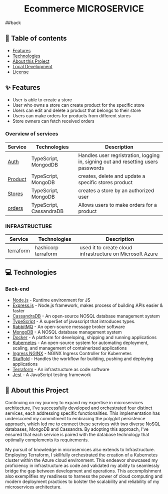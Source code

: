 <h1 align="center">Ecommerce MICROSERVICE</h1>
 ##back

## 📝 Table of contents

- [Features](#-features)
- [Technologies](#-technologies)
- [About this Project](#-about-this-project)
- [Local Development](#-local-development)
- [License](#-license)

## ✨ Features

- User is able to create a store 
- User who owns a store can create product for the specific store
- Users can edit and delete a product that belongs to their store
- Users can make orders for products from different stores
- Store owners can fetch received orders




### Overview of services

| Service                             | Technologies               | Description             |
| ----------------------------------- | -------------------------- | ----------------------- |
| [Auth](./store-auth)         | TypeScript, MongodDB          | Handles user regristration, logging in, signing out and resetting users passwords  |
| [Product](./Product)        |  TypeScript, MongoDB           | creates, delete and update a specific stores product   |
|   [Stores](./Store)      |  TypeScript, MongoDB               | creates a store by an authorized user |
|  [orders](./orders)    | TypeScript, CassandraDB          |  Allows users to make orders for a product   |

### INFRASTRUCTURE 
| Service                             | Technologies               | Description             |
| ----------------------------------- | -------------------------- | ----------------------- |
|[terraform](./terraform)    | hashicorp terraform          |   used it to create cloud infrastructure on Microsoft Azure   |







## 💻 Technologies

### Back-end
- [Node.js](https://nodejs.org/en/) - Runtime environment for JS
- [Express.js](https://expressjs.com/) - Node.js framework, makes process of building APIs easier & faster
- [CassandraDB](https://cassandra.apache.org/) -  An open-source NOSQL database management system
- [TypeScript]() - A superSet of javascript  that introduces types.
- [RabbitMQ](https://rabbitmq.com) -  An open-source message broker software
- [MongoDB](https://mongodb.com) - A NOSQL database management system
- [Docker](https://www.docker.com/) - A platform for developing, shipping and running applications
- [Kubernetes](https://kubernetes.io/) -  An open-source system for automating deployment, scaling, and management of containerized applications
- [Ingress NGINX](https://kubernetes.github.io/ingress-nginx/) - NGINX Ingress Controller for Kubernetes
- [Skaffold](https://skaffold.dev/) - Handles the workflow for building, pushing and deploying applications
- [Terraform](https://www.terraform.io) - An infrastructure as code software 
- [Jest](https://jestjs.io/) - A JavaScript testing framework




## 📙 About this Project

Continuing on my journey to expand my expertise in microservices architecture, I've successfully developed and orchestrated four distinct services, each addressing specific functionalities. This implementation has underscored my commitment to embracing the polyglot persistence approach, which led me to connect these services with two diverse NoSQL databases, MongoDB and Cassandra. By adopting this approach, I've ensured that each service is paired with the database technology that optimally complements its requirements.

My pursuit of knowledge in microservices also extends to Infrastructure. Employing Terraform, I skillfully orchestrated the creation of a Kubernetes cluster within the Azure cloud environment. This endeavor showcased my proficiency in infrastructure as code and validated my ability to seamlessly bridge the gap between development and operations. This accomplishment also exemplifies my readiness to harness the power of cloud computing and modern deployment practices to bolster the scalability and reliability of my microservices architecture.